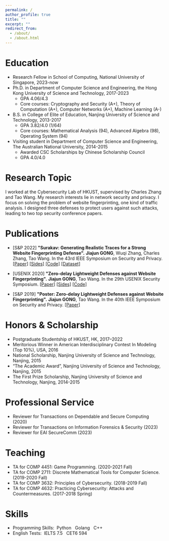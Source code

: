```yaml
---
permalink: /
author_profile: true
title: ""
excerpt: ""
redirect_from: 
  - /about/
  - /about.html
---
```


Education
======
* Research Fellow in School of Computing, National University of Singapore, 2023-now
* Ph.D. in Department of Computer Science and Engineering, the Hong Kong University of Science and Technology, 2017-2023 
  * GPA 4.06/4.3 
  * Core courses: Cryptography and Security (A+), Theory of Computation (A+), Computer Networks (A+), Machine Learning (A-)
* B.S. in College of Elite of Education, Nanjing University of Science and Technology, 2013-2017
  * GPA 3.82/4.0 (1/64)
  * Core courses: Mathematical Analysis (94), Advanced Algebra (98), Operating System (94)
* Visiting student in Department of Computer Science and Engineering, The Australian National University, 2014-2015
  * Awarded CSC Scholarships by Chinese Scholarship Council
  * GPA 4.0/4.0

Research Topic
======
I worked at the Cybersecurity Lab of HKUST, supervised by Charles Zhang and Tao Wang. 
My research interests lie in network security and privacy. 
I focus on solving the problem of website fingerprinting, one kind of traffic analysis. 
I designed three defenses to protect users against such attacks, leading to two top security conference papers.

Publications
======
* [S&P 2022] 
**"Surakav: Generating Realistic Traces for a Strong Website Fingerprinting Defense".**
**Jiajun GONG**, Wuqi Zhang, Charles Zhang, Tao Wang.
In the 43rd IEEE Symposium on Security and Privacy.
[[Paper]](https://jiajungong.github.io/files/sp22-surakav.pdf) 
[[Sides]](https://jiajungong.github.io/files/sp22-surakav-slides.pdf)
[[Code]](https://github.com/websitefingerprinting/surakav-imp)
[[Dataset]](https://hkustconnect-my.sharepoint.com/:f:/g/personal/jgongac_connect_ust_hk/EmDLuxN-9jpKlJLkd3uSEisByuQExKNG4F19DHWyuOFzSg?e=ZkHloH)

* [USENIX 2020] **"Zero-delay Lightweight Defenses against Website Fingerprinting".**
**Jiajun GONG**, Tao Wang.
In the 29th USENIX Security Symposium. 
[[Paper]](https://jiajungong.github.io/files/usenix20-zero-delay-defenses.pdf)
[[Sides]](https://jiajungong.github.io/files/security20-gong-slides.pdf)
[[Code]](https://github.com/websitefingerprinting/WebsiteFingerprinting)

* [S&P 2019] **"Poster: Zero-delay Lightweight Defenses against Website Fingerprinting".**
**Jiajun GONG**, Tao Wang.
In the 40th IEEE Symposium on Security and Privacy. 
[[Paper]](https://www.ieee-security.org/TC/SP2019/posters/hotcrp_sp19posters-final6.pdf)

  
Honors & Scholarship
======
* Postgraduate Studentship of HKUST, HK, 2017–2022
* Meritorious Winner in American Interdisciplinary Contest In Modeling (Top 10%), USA, 2016 
* National Scholarship, Nanjing University of Science and Technology, Nanjing, 2015
* “The Academic Award”, Nanjing University of Science and Technology, Nanjing, 2015
* The First Prize Scholarship, Nanjing University of Science and Technology, Nanjing, 2014-2015


Professional Service
======
* Reviewer for Transactions on Dependable and Secure Computing (2020)
* Reviewer for Transactions on Information Forensics & Security (2023)
* Reviewer for EAI SecureComm (2023)
  
  
Teaching
======
* TA for COMP 4451: Game Programming. (2020-2021 Fall)
* TA for COMP 2711: Discrete Mathematical Tools for Computer Science. (2019-2020 Fall)
* TA for COMP 3632: Principles of Cybersecurity. (2018-2019 Fall)
* TA for COMP 4632: Practicing Cybersecurity: Attacks and Countermeasures. (2017-2018 Spring)






Skills
======
* Programming Skills: &nbsp;Python &nbsp; Golang &nbsp; C++
* English Tests: &nbsp;IELTS 7.5 &nbsp; CET6 594
  
<div class="visitormap"> 
<script type='text/javascript' id='clustrmaps' src='//cdn.clustrmaps.com/map_v2.js?cl=ffffff&w=300&t=tt&d=rPmfvPYZXknlnhpfqPKvMZsGAHZ1r2uQBlfGLE3_SXk'></script>
</div>
